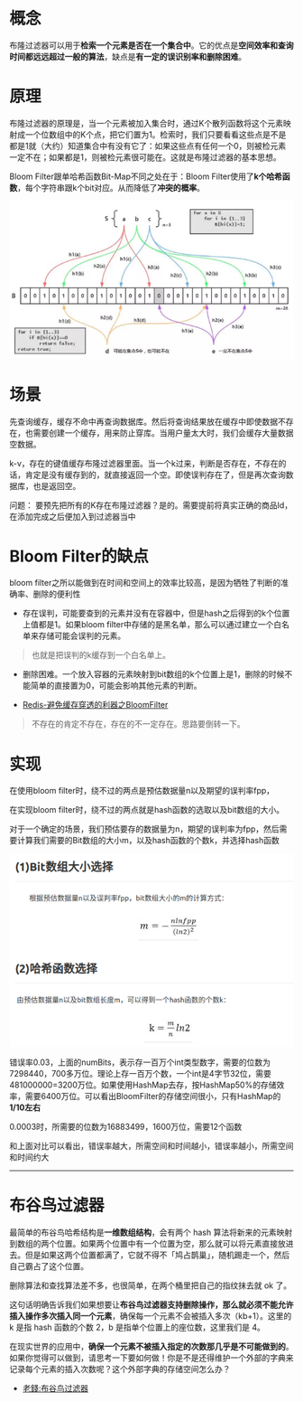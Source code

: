 # 概念

布隆过滤器可以用于**检索一个元素是否在一个集合中**。它的优点是**空间效率和查询时间都远远超过一般的算法**，缺点是**有一定的误识别率和删除困难**。

# 原理

布隆过滤器的原理是，当一个元素被加入集合时，通过K个散列函数将这个元素映射成一个位数组中的K个点，把它们置为1。检索时，我们只要看看这些点是不是都是1就（大约）知道集合中有没有它了：如果这些点有任何一个0，则被检元素一定不在；如果都是1，则被检元素很可能在。这就是布隆过滤器的基本思想。

Bloom Filter跟单哈希函数Bit-Map不同之处在于：Bloom Filter使用了**k个哈希函数**，每个字符串跟k个bit对应。从而降低了**冲突的概率**。

![](.布隆过滤器_images/875ad362.png)

# 场景

先查询缓存，缓存不命中再查询数据库。然后将查询结果放在缓存中即使数据不存在，也需要创建一个缓存，用来防止穿库。当用户量太大时，我们会缓存大量数据空数据。

k-v，存在的键值缓存布隆过滤器里面。当一个k过来，判断是否存在，不存在的话，肯定是没有缓存到的，就直接返回一个空。即使误判存在了，但是再次查询数据库，也是返回空。

问题： 要预先把所有的K存在布隆过滤器？是的。需要提前将真实正确的商品Id，在添加完成之后便加入到过滤器当中

# Bloom Filter的缺点
bloom filter之所以能做到在时间和空间上的效率比较高，是因为牺牲了判断的准确率、删除的便利性

- 存在误判，可能要查到的元素并没有在容器中，但是hash之后得到的k个位置上值都是1。如果bloom filter中存储的是黑名单，那么可以通过建立一个白名单来存储可能会误判的元素。
> 也就是把误判的k缓存到一个白名单上。

- 删除困难。一个放入容器的元素映射到bit数组的k个位置上是1，删除的时候不能简单的直接置为0，可能会影响其他元素的判断。


- [Redis-避免缓存穿透的利器之BloomFilter](https://juejin.im/post/5db69365518825645656c0de)

> 不存在的肯定不存在，存在的不一定存在。思路要倒转一下。

# 实现

在使用bloom filter时，绕不过的两点是预估数据量n以及期望的误判率fpp，

在实现bloom filter时，绕不过的两点就是hash函数的选取以及bit数组的大小。

对于一个确定的场景，我们预估要存的数据量为n，期望的误判率为fpp，然后需要计算我们需要的Bit数组的大小m，以及hash函数的个数k，并选择hash函数

![](.布隆过滤器_images/d09bdef8.png)

错误率0.03，上面的numBits，表示存一百万个int类型数字，需要的位数为7298440，700多万位。理论上存一百万个数，一个int是4字节32位，需要481000000=3200万位。如果使用HashMap去存，按HashMap50%的存储效率，需要6400万位。可以看出BloomFilter的存储空间很小，只有HashMap的**1/10左右**

0.0003时，所需要的位数为16883499，1600万位，需要12个函数

和上面对比可以看出，错误率越大，所需空间和时间越小，错误率越小，所需空间和时间约大


----
# 布谷鸟过滤器

最简单的布谷鸟哈希结构是**一维数组结构**，会有两个 hash 算法将新来的元素映射到数组的两个位置。如果两个位置中有一个位置为空，那么就可以将元素直接放进去。但是如果这两个位置都满了，它就不得不「鸠占鹊巢」，随机踢走一个，然后自己霸占了这个位置。

删除算法和查找算法差不多，也很简单，在两个桶里把自己的指纹抹去就 ok 了。

这句话明确告诉我们如果想要让**布谷鸟过滤器支持删除操作，那么就必须不能允许插入操作多次插入同一个元素**，确保每一个元素不会被插入多次（kb+1）。这里的 k 是指 hash 函数的个数 2，b 是指单个位置上的座位数，这里我们是 4。

在现实世界的应用中，**确保一个元素不被插入指定的次数那几乎是不可能做到的**。如果你觉得可以做到，请思考一下要如何做！你是不是还得维护一个外部的字典来记录每个元素的插入次数呢？这个外部字典的存储空间怎么办？

- [老錢:布谷鸟过滤器](https://juejin.im/post/5cfb9c74e51d455d6d5357db)
